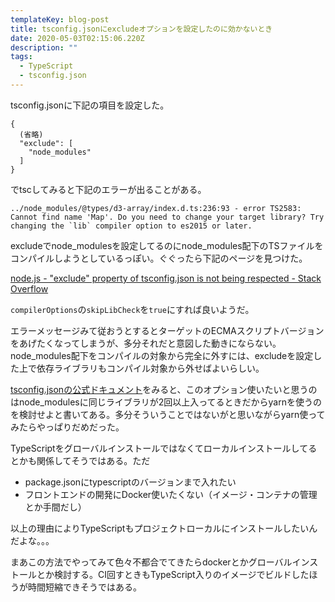 ```yaml
---
templateKey: blog-post
title: tsconfig.jsonにexcludeオプションを設定したのに効かないとき
date: 2020-05-03T02:15:06.220Z
description: ""
tags:
  - TypeScript
  - tsconfig.json
---
```

tsconfig.jsonに下記の項目を設定した。

```
{
  (省略)
  "exclude": [
    "node_modules"
  ]
}
```

でtscしてみると下記のエラーが出ることがある。

```
../node_modules/@types/d3-array/index.d.ts:236:93 - error TS2583: Cannot find name 'Map'. Do you need to change your target library? Try changing the `lib` compiler option to es2015 or later.
```

excludeでnode_modulesを設定してるのにnode_modules配下のTSファイルをコンパイルしようとしているっぽい。ぐぐったら下記のページを見つけた。

[node.js - "exclude" property of tsconfig.json is not being respected - Stack Overflow](https://stackoverflow.com/questions/34312252/exclude-property-of-tsconfig-json-is-not-being-respected)

`compilerOptions`の`skipLibCheck`を`true`にすれば良いようだ。

エラーメッセージみて従おうとするとターゲットのECMAスクリプトバージョンをあげたくなってしまうが、多分それだと意図した動きにならない。node_modules配下をコンパイルの対象から完全に外すには、excludeを設定した上で依存ライブラリもコンパイル対象から外せばよいらしい。

[tsconfig.jsonの公式ドキュメント](https://www.typescriptlang.org/tsconfig#skipLibCheck)をみると、このオプション使いたいと思うのはnode_modulesに同じライブラリが2回以上入ってるときだからyarnを使うのを検討せよと書いてある。多分そういうことではないがと思いながらyarn使ってみたらやっぱりだめだった。

TypeScriptをグローバルインストールではなくてローカルインストールしてるとかも関係してそうではある。ただ

- package.jsonにtypescriptのバージョンまで入れたい
- フロントエンドの開発にDocker使いたくない（イメージ・コンテナの管理とか手間だし）

以上の理由によりTypeScriptもプロジェクトローカルにインストールしたいんだよな。。。

まあこの方法でやってみて色々不都合でてきたらdockerとかグローバルインストールとか検討する。CI回すときもTypeScript入りのイメージでビルドしたほうが時間短縮できそうではある。